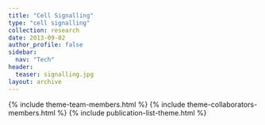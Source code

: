 ```yaml
---
title: "Cell Signalling"
type: "cell signalling"
collection: research
date: 2013-09-02
author_profile: false
sidebar:
  nav: "Tech"
header:
  teaser: signalling.jpg
layout: archive
---
```


{% include theme-team-members.html %}
{% include theme-collaborators-members.html %}
{% include publication-list-theme.html %}
